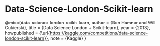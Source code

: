 # Data-Science-London-Scikit-learn
@misc{data-science-london-scikit-learn,
    author = {Ben Hamner and Will Cukierski},
    title = {Data Science London + Scikit-learn},
    year = {2013},
    howpublished = {\url{https://kaggle.com/competitions/data-science-london-scikit-learn}},
    note = {Kaggle}
}
